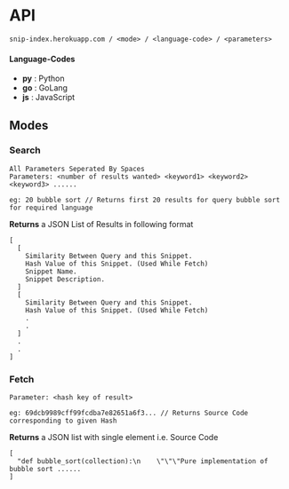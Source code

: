 # API

```
snip-index.herokuapp.com / <mode> / <language-code> / <parameters>
```


#### Language-Codes
- **py** : Python 
- **go** : GoLang 
- **js** : JavaScript 

## Modes
### Search
```
All Parameters Seperated By Spaces
Parameters: <number of results wanted> <keyword1> <keyword2> <keyword3> ......

eg: 20 bubble sort // Returns first 20 results for query bubble sort for required language  
```
**Returns** a JSON List of Results in following format
```
[
  [
    Similarity Between Query and this Snippet.
    Hash Value of this Snippet. (Used While Fetch)
    Snippet Name.
    Snippet Description.
  ]
  [
    Similarity Between Query and this Snippet.
    Hash Value of this Snippet. (Used While Fetch)
    .
    .
  ]
  .
  .
]
```

### Fetch

```
Parameter: <hash key of result>

eg: 69dcb9989cff99fcdba7e82651a6f3... // Returns Source Code corresponding to given Hash  

```
**Returns** a JSON list with single element i.e. Source Code 
```
[
  "def bubble_sort(collection):\n    \"\"\"Pure implementation of bubble sort ......
]
```
